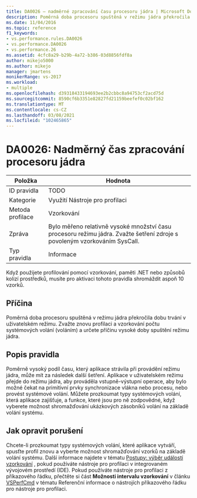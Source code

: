```yaml
---
title: DA0026 – nadměrné zpracování času procesoru jádra | Microsoft Docs
description: Poměrná doba procesoru spuštěná v režimu jádra překročila dobu trvání v uživatelském režimu.
ms.date: 11/04/2016
ms.topic: reference
f1_keywords:
- vs.performance.rules.DA0026
- vs.performance.DA0026
- vs.performance.26
ms.assetid: 4cfc8a29-b29b-4a72-b386-03d8856fdf8a
author: mikejo5000
ms.author: mikejo
manager: jmartens
monikerRange: vs-2017
ms.workload:
- multiple
ms.openlocfilehash: d39318433194693ee2b2cbbc8a94753cf2acd75d
ms.sourcegitcommit: 8590cf6b3351e82827fd21159beefef0c02bf162
ms.translationtype: MT
ms.contentlocale: cs-CZ
ms.lasthandoff: 03/08/2021
ms.locfileid: "102465865"
---
```

# <a name="da0026-excessive-kernel-cpu-time-processing"></a>DA0026: Nadměrný čas zpracování procesoru jádra

|Položka|Hodnota|
|-|-|
|ID pravidla|TODO|
|Kategorie|Využití Nástroje pro profilaci|
|Metoda profilace|Vzorkování|
|Zpráva|Bylo měřeno relativně vysoké množství času procesoru režimu jádra. Zvažte šetření zdroje s povoleným vzorkováním SysCall.|
|Typ pravidla|Informace|

 Když použijete profilování pomocí vzorkování, paměti .NET nebo způsobů kolizí prostředků, musíte pro aktivaci tohoto pravidla shromáždit aspoň 10 vzorků.

## <a name="cause"></a>Příčina
 Poměrná doba procesoru spuštěná v režimu jádra překročila dobu trvání v uživatelském režimu. Zvažte znovu profilaci a vzorkování počtu systémových volání (voláním) a určete příčinu vysoké doby spuštění režimu jádra.

## <a name="rule-description"></a>Popis pravidla
 Poměrně vysoký podíl času, který aplikace strávila při provádění režimu jádra, může mít za následek další šetření. Aplikace v uživatelském režimu přejde do režimu jádra, aby prováděla vstupně-výstupní operace, aby bylo možné čekat na primitivní prvky synchronizace vlákna nebo procesu, nebo provést systémové volání. Můžete prozkoumat typy systémových volání, která aplikace zajišťuje, a funkce, které jsou pro ně zodpovědné, když vyberete možnost shromažďování ukázkových zásobníků volání na základě volání systému.

## <a name="how-to-fix-violations"></a>Jak opravit porušení
 Chcete-li prozkoumat typy systémových volání, které aplikace vytváří, spusťte profil znovu a vyberte možnost shromažďování vzorků na základě volání systému. Další informace najdete v tématu [Postupy: výběr událostí vzorkování](../profiling/how-to-choose-sampling-events.md) , pokud používáte nástroje pro profilaci v integrovaném vývojovém prostředí (IDE). Pokud používáte nástroje pro profilaci z příkazového řádku, přečtěte si část **Možnosti intervalu vzorkování** v článku [VSPerfCmd](../profiling/vsperfcmd.md) v tématu Referenční informace o nástrojích příkazového řádku pro nástroje pro profilaci.
